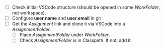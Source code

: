 - [ ] Check initial VSCode structure (should be opened in some *WorkFolder*, not  workspace).
- [ ] Configure **user.name** and **user.email** in git
- [ ] Get the *Assignment* link and clone it via VSCode into a *AssignmentFolder*.
	- [ ] Place *AssignmentFolder* under *WorkFolder*.
	- [ ] Check *AssignmentFolder* is in Classpath. If not, add it.